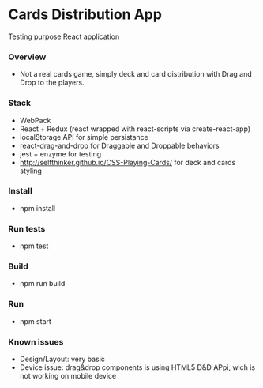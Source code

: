 # Cards Distribution App #

Testing purpose React application

### Overview ###

* Not a real cards game, simply deck and card distribution with Drag and Drop to the players.

### Stack ###

* WebPack
* React + Redux (react wrapped with react-scripts via create-react-app)
* localStorage API for simple persistance
* react-drag-and-drop for Draggable and Droppable behaviors
* jest + enzyme for testing
* http://selfthinker.github.io/CSS-Playing-Cards/ for deck and cards styling

### Install

* npm install

### Run tests ###

* npm test

### Build ###

* npm run build

### Run ###

* npm start

### Known issues ###

* Design/Layout: very basic
* Device issue: drag&amp;drop components is using HTML5 D&amp;D APpi, wich is not working on mobile device